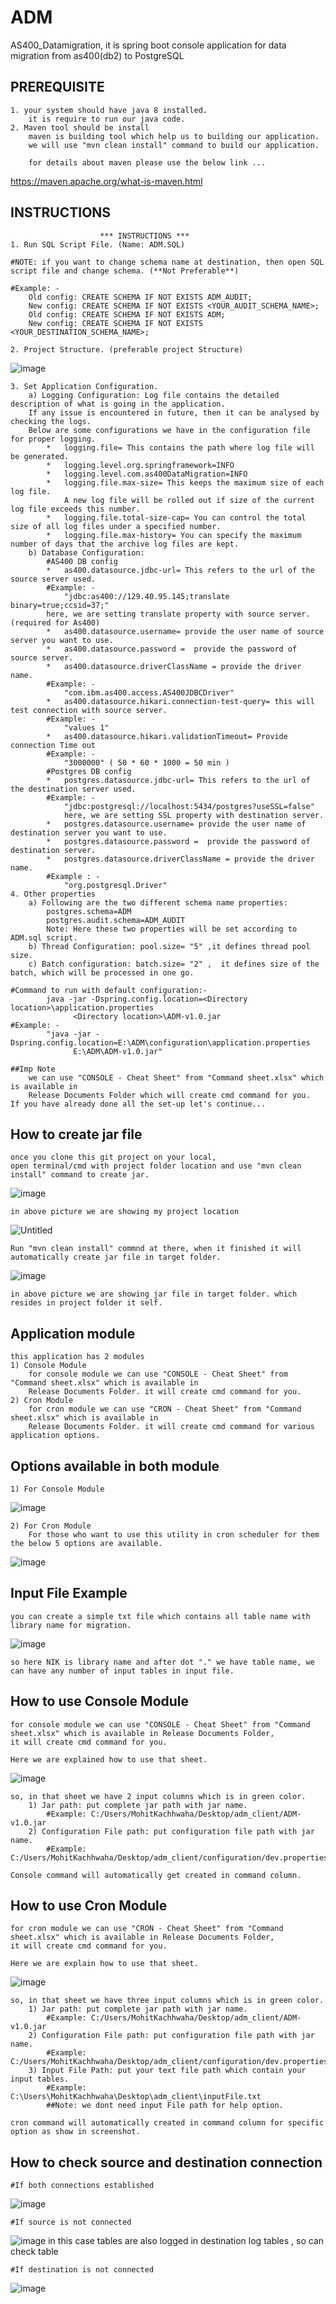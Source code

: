 # ADM

AS400_Datamigration,
 it is spring boot console application for data migration from as400(db2) to PostgreSQL
 
 ## PREREQUISITE
 	1. your system should have java 8 installed.
		it is require to run our java code.
	2. Maven tool should be install
		maven is building tool which help us to building our application. 
		we will use "mvn clean install" command to build our application.
		
		for details about maven please use the below link ...
		
https://maven.apache.org/what-is-maven.html
 
 ## INSTRUCTIONS
  						
						*** INSTRUCTIONS ***
	1. Run SQL Script File. (Name: ADM.SQL)
	
	#NOTE: if you want to change schema name at destination, then open SQL script file and change schema. (**Not Preferable**) 
	
	#Example: - 
		Old config: CREATE SCHEMA IF NOT EXISTS ADM_AUDIT;
		New config: CREATE SCHEMA IF NOT EXISTS <YOUR_AUDIT_SCHEMA_NAME>;
		Old config: CREATE SCHEMA IF NOT EXISTS ADM;
		New config: CREATE SCHEMA IF NOT EXISTS <YOUR_DESTINATION_SCHEMA_NAME>;
		
	2. Project Structure. (preferable project Structure)
	
![image](https://user-images.githubusercontent.com/75680603/126644337-f8dea28c-ad89-4eef-9b61-b1d790dcbbb0.png)

	3. Set Application Configuration.	
		a) Logging Configuration: Log file contains the detailed description of what is going in the application.
		If any issue is encountered in future, then it can be analysed by checking the logs.
		Below are some configurations we have in the configuration file for proper logging.
			*	logging.file= This contains the path where log file will be generated.
			*	logging.level.org.springframework=INFO
			*	logging.level.com.as400DataMigration=INFO
			*	logging.file.max-size= This keeps the maximum size of each log file.
			 	A new log file will be rolled out if size of the current log file exceeds this number.
			*	logging.file.total-size-cap= You can control the total size of all log files under a specified number.
			*	logging.file.max-history= You can specify the maximum number of days that the archive log files are kept.
		b) Database Configuration: 
			#AS400 DB config
			*   as400.datasource.jdbc-url= This refers to the url of the source server used.
			#Example: - 
				"jdbc:as400://129.40.95.145;translate binary=true;ccsid=37;"
			here, we are setting translate property with source server. (required for As400)
			*   as400.datasource.username= provide the user name of source server you want to use.
			*   as400.datasource.password =  provide the password of source server.
			*   as400.datasource.driverClassName = provide the driver  name. 
			#Example: - 
				"com.ibm.as400.access.AS400JDBCDriver"
			*   as400.datasource.hikari.connection-test-query= this will test connection with source server. 
			#Example: - 
				"values 1"  
			*   as400.datasource.hikari.validationTimeout= Provide connection Time out  
			#Example: - 
				"3000000" ( 50 * 60 * 1000 = 50 min )
			#Postgres DB config
			*   postgres.datasource.jdbc-url= This refers to the url of the destination server used.
			#Example: - 
				"jdbc:postgresql://localhost:5434/postgres?useSSL=false"
				here, we are setting SSL property with destination server. 
			*   postgres.datasource.username= provide the user name of destination server you want to use.
			*   postgres.datasource.password =  provide the password of destination server.
			*   postgres.datasource.driverClassName = provide the driver  name. 
			#Example : - 
				"org.postgresql.Driver"
	4. Other properties
		a) Following are the two different schema name properties: 
			postgres.schema=ADM
			postgres.audit.schema=ADM_AUDIT
			Note: Here these two properties will be set according to ADM.sql script.
		b) Thread Configuration: pool.size= "5" ,it defines thread pool size. 
		c) Batch configuration: batch.size= "2" ,  it defines size of the batch, which will be processed in one go.
    		
	#Command to run with default configuration:-
    		java -jar -Dspring.config.location=<Directory location>\application.properties 
    			  <Directory location>\ADM-v1.0.jar
   	#Example: -
    		"java -jar -Dspring.config.location=E:\ADM\configuration\application.properties 
    			  E:\ADM\ADM-v1.0.jar"
    			     
   	##Imp Note 
   		we can use "CONSOLE - Cheat Sheet" from "Command sheet.xlsx" which is available in 
		Release Documents Folder which will create cmd command for you. 
	If you have already done all the set-up let's continue...
	
## How to create jar file
	once you clone this git project on your local,
	open terminal/cmd with project folder location and use "mvn clean install" command to create jar.
	
![image](https://user-images.githubusercontent.com/75680603/127272043-242288ac-27f3-48bd-aac4-ed6b426dc331.png)
	
	in above picture we are showing my project location
	
![Untitled](https://user-images.githubusercontent.com/75680603/127298710-99368e6c-19c6-4077-a133-45400f1e7e8a.png)
	
	Run "mvn clean install" commnd at there, when it finished it will automatically create jar file in target folder.
	
![image](https://user-images.githubusercontent.com/75680603/127272226-c950bf15-b5af-4103-b47f-03d84762a7db.png)

	in above picture we are showing jar file in target folder. which resides in project folder it self.

    
## Application module
	this application has 2 modules
	1) Console Module
		for console module we can use "CONSOLE - Cheat Sheet" from "Command sheet.xlsx" which is available in 
		Release Documents Folder. it will create cmd command for you.
	2) Cron Module
		for cron module we can use "CRON - Cheat Sheet" from "Command sheet.xlsx" which is available in 
		Release Documents Folder. it will create cmd command for various application options.
    
## Options available in both module

	1) For Console Module 
![image](https://user-images.githubusercontent.com/75680603/126996396-d147badf-d0a5-4095-b159-4b904f722d77.png)

	2) For Cron Module 
		For those who want to use this utility in cron scheduler for them the below 5 options are available. 
![image](https://user-images.githubusercontent.com/75680603/126996884-934b9c6b-f067-4003-bbd4-7b38134d09bd.png)

## Input File Example

	you can create a simple txt file which contains all table name with library name for migration.		
![image](https://user-images.githubusercontent.com/75680603/126998148-ad7f934e-a65d-4f3a-8763-e26c7308a02f.png)	

	so here NIK is library name and after dot "." we have table name, we can have any number of input tables in input file. 
	
## How to use Console Module
	for console module we can use "CONSOLE - Cheat Sheet" from "Command sheet.xlsx" which is available in Release Documents Folder,
	it will create cmd command for you. 
	
	Here we are explained how to use that sheet.
	
![image](https://user-images.githubusercontent.com/75680603/127004942-58e65660-78cb-4ea0-864c-4975a3a03fef.png)
	
	so, in that sheet we have 2 input columns which is in green color. 
		1) Jar path: put complete jar path with jar name. 
			#Example: C:/Users/MohitKachhwaha/Desktop/adm_client/ADM-v1.0.jar
		2) Configuration File path: put configuration file path with jar name.
			#Example: C:/Users/MohitKachhwaha/Desktop/adm_client/configuration/dev.properties
	
	Console command will automatically get created in command column. 
    
## How to use Cron Module
	for cron module we can use "CRON - Cheat Sheet" from "Command sheet.xlsx" which is available in Release Documents Folder, 
	it will create cmd command for you. 
	
	Here we are explain how to use that sheet.
	
![image](https://user-images.githubusercontent.com/75680603/126994041-ccc7ab71-cc89-4b95-8f17-cbda2a28972b.png)

	so, in that sheet we have three input columns which is in green color. 
		1) Jar path: put complete jar path with jar name. 
			#Example: C:/Users/MohitKachhwaha/Desktop/adm_client/ADM-v1.0.jar
		2) Configuration File path: put configuration file path with jar name.
			#Example: C:/Users/MohitKachhwaha/Desktop/adm_client/configuration/dev.properties
		3) Input File Path: put your text file path which contain your input tables.
			#Example: C:\Users\MohitKachhwaha\Desktop\adm_client\inputFile.txt
			##Note: we dont need input File path for help option.
			
	cron command will automatically created in command column for specific option as show in screenshot.  
    
## How to check source and destination connection
	
	#If both connections established 
![image](https://user-images.githubusercontent.com/75680603/126661325-f7855d8f-ed4b-4aa9-8d70-7a7e8824cbfc.png)
	
	#If source is not connected 
![image](https://user-images.githubusercontent.com/75680603/126661445-1772e8d4-5c8d-4cff-bac4-19e74b513f12.png)
	 in this case tables are also logged in destination log tables , so can check table

	#If destination is not connected
![image](https://user-images.githubusercontent.com/75680603/126661560-ae34aae5-3bfa-43f8-a614-f01e55323c93.png)


    

 

 
                                      


